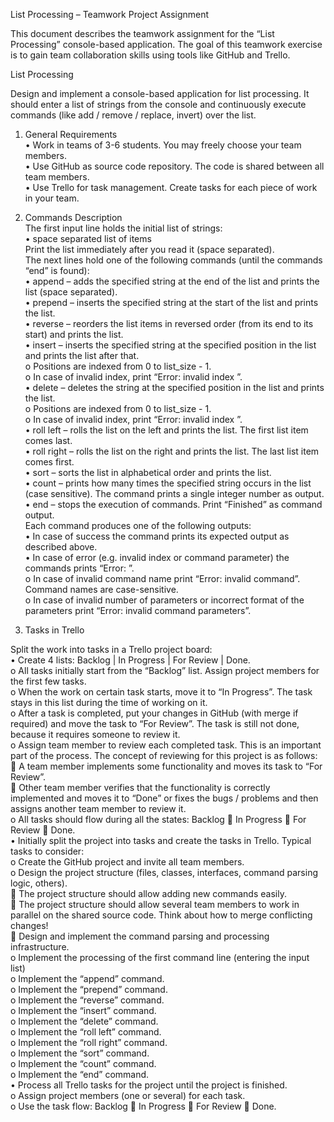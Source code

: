 List Processing – Teamwork Project Assignment  
  
This document describes the teamwork assignment for the “List Processing” console-based application. The goal of this teamwork exercise is to gain team collaboration skills using tools like GitHub and Trello.  
  
List Processing  
  
Design and implement a console-based application for list processing. It should enter a list of strings from the console and continuously execute commands (like add / remove / replace, invert) over the list.  
  
1.	General Requirements  
•	Work in teams of 3-6 students. You may freely choose your team members.  
•	Use GitHub as source code repository. The code is shared between all team members.   
•	Use Trello for task management. Create tasks for each piece of work in your team.  
 
2.	Commands Description  
The first input line holds the initial list of strings:  
•	space separated list of items  
Print the list immediately after you read it (space separated).  
The next lines hold one of the following commands (until the commands “end” is found):  
•	append <string> – adds the specified string at the end of the list and prints the list (space separated).  
•	prepend <string> – inserts the specified string at the start of the list and prints the list.  
•	reverse – reorders the list items in reversed order (from its end to its start) and prints the list.  
•	insert <index> <string> – inserts the specified string at the specified position in the list and prints the list after that.  
o	Positions are indexed from 0 to list_size - 1.  
o	In case of invalid index, print “Error: invalid index <index>”.  
•	delete <index> – deletes the string at the specified position in the list and prints the list.  
o	Positions are indexed from 0 to list_size - 1.  
o	In case of invalid index, print “Error: invalid index <index>”.  
•	roll left – rolls the list on the left and prints the list. The first list item comes last.  
•	roll right – rolls the list on the right and prints the list. The last list item comes first.  
•	sort – sorts the list in alphabetical order and prints the list.  
•	count <string> – prints how many times the specified string occurs in the list (case sensitive). The command prints a single integer number as output.  
•	end – stops the execution of commands. Print “Finished” as command output.  
Each command produces one of the following outputs:  
•	In case of success the command prints its expected output as described above.  
•	In case of error (e.g. invalid index or command parameter) the commands prints “Error: <error message>”.  
o	In case of invalid command name print “Error: invalid command”. Command names are case-sensitive.  
o	In case of invalid number of parameters or incorrect format of the parameters print “Error: invalid command parameters”.   
  
4.	Tasks in Trello  

Split the work into tasks in a Trello project board:  
•	Create 4 lists: Backlog | In Progress | For Review | Done.  
o	All tasks initially start from the “Backlog” list. Assign project members for the first few tasks.  
o	When the work on certain task starts, move it to “In Progress”. The task stays in this list during the time of working on it.  
o	After a task is completed, put your changes in GitHub (with merge if required) and move the task to “For Review”. The task is still not done, because it requires someone to review it.  
o	Assign team member to review each completed task. This is an important part of the process. The concept of reviewing for this project is as follows:  
	A team member implements some functionality and moves its task to “For Review”.  
	Other team member verifies that the functionality is correctly implemented and moves it to “Done” or fixes the bugs / problems and then assigns another team member to review it.  
o	All tasks should flow during all the states: Backlog  In Progress  For Review  Done.  
•	Initially split the project into tasks and create the tasks in Trello. Typical tasks to consider:  
o	Create the GitHub project and invite all team members.  
o	Design the project structure (files, classes, interfaces, command parsing logic, others).  
	The project structure should allow adding new commands easily.  
	The project structure should allow several team members to work in parallel on the shared source code. Think about how to merge conflicting changes!  
	Design and implement the command parsing and processing infrastructure.  
o	Implement the processing of the first command line (entering the input list)  
o	Implement the “append” command.  
o	Implement the “prepend” command.  
o	Implement the “reverse” command.  
o	Implement the “insert” command.  
o	Implement the “delete” command.  
o	Implement the “roll left” command.  
o	Implement the “roll right” command.  
o	Implement the “sort” command.  
o	Implement the “count” command.  
o	Implement the “end” command.  
•	Process all Trello tasks for the project until the project is finished.  
o	Assign project members (one or several) for each task.  
o	Use the task flow: Backlog  In Progress  For Review  Done.  

